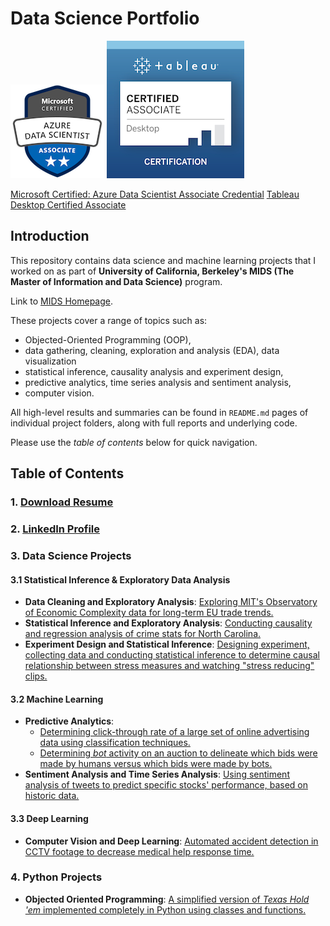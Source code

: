 # Data Science Portfolio

![[MS Azure Data Science Associate Credential](https://www.credly.com/badges/0abcdec0-fb08-462f-9b24-c144b5237a3f/public_url)](images/microsoft-certified-azure-data-scientist-associate.png?raw=true)
![[Tableau Desktop Certified Associate](https://www.credly.com/badges/c70c4bb5-0c7e-4ba3-9b9a-072f8451b6dd/public_url)](images/tableau-desktop-certified-associate.png?raw=true)

[Microsoft Certified: Azure Data Scientist Associate Credential](https://www.credly.com/badges/0abcdec0-fb08-462f-9b24-c144b5237a3f/public_url)
[Tableau Desktop Certified Associate](https://www.credly.com/badges/c70c4bb5-0c7e-4ba3-9b9a-072f8451b6dd/public_url)

## Introduction

This repository contains data science and machine learning projects that I worked on as part of **University of California, Berkeley's MIDS (The Master of Information and Data Science)** program.

Link to [MIDS Homepage](https://ischoolonline.berkeley.edu/data-science/).

These projects cover a range of topics such as:

- Objected-Oriented Programming (OOP),
- data gathering, cleaning, exploration and analysis (EDA), data visualization
- statistical inference, causality analysis and experiment design,
- predictive analytics, time series analysis and sentiment analysis,
- computer vision.

All high-level results and summaries can be found in `README.md` pages of individual project folders, along with full reports and underlying code.

Please use the *table of contents* below for quick navigation.

## Table of Contents

### 1. [Download Resume](https://github.com/shahbakhthamdani/Projects/raw/master/Shahbakht%20Hamdani%20Resume.pdf)

### 2. [LinkedIn Profile](https://www.linkedin.com/in/shahbakht-hamdani/)

### 3. Data Science Projects

#### 3.1 Statistical Inference & Exploratory Data Analysis

- **Data Cleaning and Exploratory Analysis**: [Exploring MIT's Observatory of Economic Complexity data for long-term EU trade trends.](https://github.com/shahbakhthamdani/Projects/tree/master/Data%20Science%20Projects/2.%20MIT's%20Observatory%20of%20Economic%20Complexity%20Analysis)
- **Statistical Inference and Exploratory Analysis**: [Conducting causality and regression analysis of crime stats for North Carolina.](https://github.com/shahbakhthamdani/Projects/tree/master/Data%20Science%20Projects/3.%20Crime%20Rate%20Regression%20Analysis)
- **Experiment Design and Statistical Inference**: [Designing experiment, collecting data and conducting statistical inference to determine causal relationship between stress measures and watching "stress reducing" clips.](https://github.com/shahbakhthamdani/Projects/tree/master/Data%20Science%20Projects/4.%20Causality%20Analysis%20of%20Stress-reducing%20videos)

#### 3.2 Machine Learning

- **Predictive Analytics**:
  - [Determining click-through rate of a large set of online advertising data using classification techniques.](https://github.com/shahbakhthamdani/Projects/tree/master/Data%20Science%20Projects/5.%20Click-Through%20Rate%20Prediction)
  - [Determining *bot* activity on an auction to delineate which bids were made by humans versus which bids were made by bots.](https://github.com/shahbakhthamdani/Projects/tree/master/Data%20Science%20Projects/6.%20Bot%20Detection%20Classifier)
- **Sentiment Analysis and Time Series Analysis**: [Using sentiment analysis of tweets to predict specific stocks' performance, based on historic data.](https://github.com/shahbakhthamdani/Projects/tree/master/Data%20Science%20Projects/1.%20Sentiment%20Analysis%20for%20Stocks'%20Performance)

#### 3.3 Deep Learning

- **Computer Vision and Deep Learning**: [Automated accident detection in CCTV footage to decrease medical help response time.](https://github.com/shahbakhthamdani/Projects/tree/master/Data%20Science%20Projects/7.%20Hawkai%20Accident%20Detection%20Using%20Deep%20Learning)

### 4. Python Projects

- **Objected Oriented Programming**: [A simplified version of *Texas Hold 'em* implemented completely in Python using classes and functions.](https://github.com/shahbakhthamdani/Projects/tree/master/Python%20Projects/1.%20Simplified%20Texas%20Hold%20'em)
